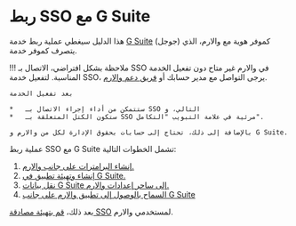 #   ربط SSO مع G Suite

[doc-setup-sp]:                     setup-sp.md
[doc-setup-idp]:                    setup-idp.md    
[doc-metadata-transfer]:            metadata-transfer.md
[doc-allow-access-to-wl]:           allow-access-to-wl.md

[doc-user-sso-guide]:               ../../../../user-guides/use-sso.md

[doc-employ-sso]:                   ../employ-user-auth.md
[doc-disable-sso]:                  ../change-sso-provider.md

[link-gsuite]:                      https://gsuite.google.com/

هذا الدليل سيغطي عملية ربط خدمة [G Suite][link-gsuite] (جوجل) كموفر هوية مع والارم، الذي يتصرف كموفر خدمة.

!!! ملاحظة
    بشكل افتراضي، الاتصال بـ SSO في والارم غير متاح دون تفعيل الخدمة المناسبة. لتفعيل خدمة SSO، يرجى التواصل مع مدير حسابك أو [فريق دعم والارم](mailto:support@wallarm.com).
    
    بعد تفعيل الخدمة
    
    *   ستتمكن من أداء إجراء الاتصال بـ SSO التالي، و
    *   ستكون الكتل المتعلقة بـ SSO مرئية في علامة التبويب "التكامل".
    
    بالإضافة إلى ذلك، تحتاج إلى حسابات بحقوق الإدارة لكل من والارم و G Suite.

عملية ربط SSO مع G Suite تشمل الخطوات التالية:
1.  [إنشاء البرامترات على جانب والارم.][doc-setup-sp]
2.  [إنشاء وتهيئة تطبيق في G Suite.][doc-setup-idp]
3.  [نقل بيانات G Suite إلى ساحر إعدادات والارم.][doc-metadata-transfer]
4.  [السماح بالوصول إلى تطبيق والارم على جانب G Suite][doc-allow-access-to-wl]

بعد ذلك، [قم بتهيئة مصادقة SSO][doc-employ-sso] لمستخدمي والارم.